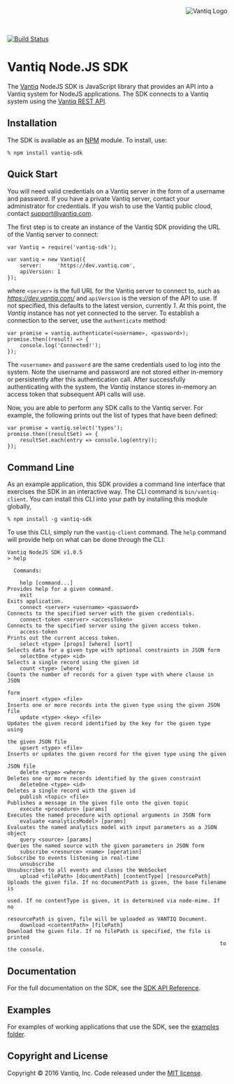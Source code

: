 <div style="height: 50px"><img style="float:right" alt="Vantiq Logo" src="http://vantiq.com/wp-content/uploads/2015/12/vantiq.png"/></div>

[![Build Status](https://travis-ci.org/Vantiq/vantiq-sdk-node.svg?branch=master)](https://travis-ci.org/Vantiq/vantiq-sdk-node)

# Vantiq Node.JS SDK

The [Vantiq](http://www.vantiq.com) NodeJS SDK is JavaScript library that provides an API into a Vantiq system for NodeJS applications.  The SDK connects to a Vantiq system using the [Vantiq REST API](https://dev.vantiq.com/docs/system/api/index.html).

## Installation

The SDK is available as an [NPM](https://www.npmjs.com/) module.  To install, use:

    % npm install vantiq-sdk

## Quick Start

You will need valid credentials on a Vantiq server in the form of a username and password.  If you have a private Vantiq server, contact your administrator for credentials.  If you wish to use the Vantiq public cloud, contact [support@vantiq.com](mailto:support@vantiq.com).

The first step is to create an instance of the Vantiq SDK providing the URL of the Vantiq server to connect:

    var Vantiq = require('vantiq-sdk');
    
    var vantiq = new Vantiq({ 
        server:     'https://dev.vantiq.com',
        apiVersion: 1
    });

where `<server>` is the full URL for the Vantiq server to connect to, such as *https://dev.vantiq.com/* and `apiVersion` is the version of the API to use.  If not specified, this defaults to the latest version, currently *1*.  At this point, the *Vantiq* instance has not yet connected to the server.  To establish a connection to the server, use the `authenticate` method:

    var promise = vantiq.authenticate(<username>, <password>);
    promise.then((result) => {
        console.log('Connected!');
    });

The `<username>` and `password` are the same credentials used to log into the system.  Note the username and password are not stored either in-memory or persistently after this authentication call.  After successfully authenticating with the system, the *Vantiq* instance stores in-memory an access token that subsequent API calls will use.

Now, you are able to perform any SDK calls to the Vantiq server.  For example, the following prints out the list of types that have been defined:

    var promise = vantiq.select('types');
    promise.then((resultSet) => {
        resultSet.each(entry => console.log(entry));
    });

## Command Line

As an example application, this SDK provides a command line interface that exercises the SDK in an interactive way.  The CLI command is `bin/vantiq-client`.  You can install this CLI into your path by installing this module globally,

    % npm install -g vantiq-sdk
    
To use this CLI, simply run the `vantiq-client` command.  The `help` command will provide help on what can be done through the CLI:

    Vantiq NodeJS SDK v1.0.5
    > help

      Commands:

        help [command...]                                               Provides help for a given command.
        exit                                                            Exits application.
        connect <server> <username> <password>                          Connects to the specified server with the given credentials.
        connect-token <server> <accessToken>                            Connects to the specified server using the given access token.
        access-token                                                    Prints out the current access token.
        select <type> [props] [where] [sort]                            Selects data for a given type with optional constraints in JSON form
        selectOne <type> <id>                                           Selects a single record using the given id
        count <type> [where]                                            Counts the number of records for a given type with where clause in JSON
                                                                        form
        insert <type> <file>                                            Inserts one or more records into the given type using the given JSON file
        update <type> <key> <file>                                      Updates the given record identified by the key for the given type using
                                                                        the given JSON file
        upsert <type> <file>                                            Inserts or updates the given record for the given type using the given
                                                                        JSON file
        delete <type> <where>                                           Deletes one or more records identified by the given constraint
        deleteOne <type> <id>                                           Deletes a single record with the given id
        publish <topic> <file>                                          Publishes a message in the given file onto the given topic
        execute <procedure> [params]                                    Executes the named procedure with optional arguments in JSON form
        evaluate <analyticsModel> [params]                              Evaluates the named analytics model with input parameters as a JSON object
        query <source> [params]                                         Queries the named source with the given parameters in JSON form
        subscribe <resource> <name> [operation]                         Subscribe to events listening in real-time
        unsubscribe                                                     Unsubscribes to all events and closes the WebSocket
        upload <filePath> [documentPath] [contentType] [resourcePath]   Uploads the given file. If no documentPath is given, the base filename is
                                                                        used. If no contentType is given, it is determined via node-mime. If no
                                                                        resourcePath is given, file will be uploaded as VANTIQ Document.
        download <contentPath> [filePath]                               Download the given file. If no filePath is specified, the file is printed
                                                                        to the console.

## Documentation

For the full documentation on the SDK, see the [SDK API Reference](./docs/api.md).

## Examples

For examples of working applications that use the SDK, see the [examples folder](./examples/).

## Copyright and License

Copyright &copy; 2016 Vantiq, Inc.  Code released under the [MIT license](./LICENSE).
